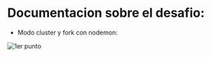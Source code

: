 # Documentacion sobre el desafio:

- Modo cluster y fork con nodemon: 

![1er punto](https://i.imgur.com/pfMRjiD.png)
